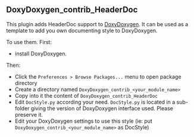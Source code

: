 
## DoxyDoxygen_contrib_HeaderDoc

This plugin adds HeaderDoc support to [DoxyDoxygen](https://github.com/20Tauri/DoxyDoxygen).
It can be used as a template to add you own documenting style to DoxyDoxygen.

To use them. First:
   - install DoxyDoxygen.

Then:
   - Click the ```Preferences > Browse Packages...``` menu to open package directory
   - Create a directory named ```DoxyDoxygen_contrib_<your_module_name>```
   - Copy into it the content of ```DoxyDoxygen_contrib_HeaderDoc```
   - Edit ```DocStyle.py``` according your need. ```DocStyle.py``` is located in a sub-folder giving the version of DoxyDoxygen interface used. Please preserve it.
   - Edit your DoxyDoxygen settings to use this style (ie: put ```DoxyDoxygen_contrib_<your_module_name>``` as DocStyle)
